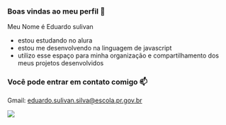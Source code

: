### Boas vindas ao meu perfil 💙

Meu Nome é Eduardo sulivan 
- estou estudando no alura
- estou me desenvolvendo na linguagem de javascript
- utilizo esse espaço para minha organização e compartilhamento dos meus projetos desenvolvidos

### Você pode entrar em contato comigo 📫

Gmail: eduardo.sulivan.silva@escola.pr.gov.br

![](https://tenor.com/pt-BR/view/zero-two-02-gif-)
